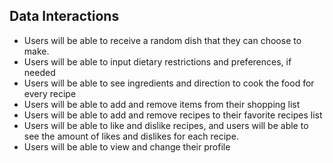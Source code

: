 ## Data Interactions
- Users will be able to receive a random dish that they can choose to make. 
- Users will be able to input dietary restrictions and preferences, if needed
- Users will be able to see ingredients and direction to cook the food for every recipe
- Users will be able to add and remove items from their shopping list
- Users will be able to add and remove recipes to their favorite recipes list
- Users will be able to like and dislike recipes, and users will be able to see the amount of likes and dislikes for each recipe. 
- Users will be able to view and change their profile
